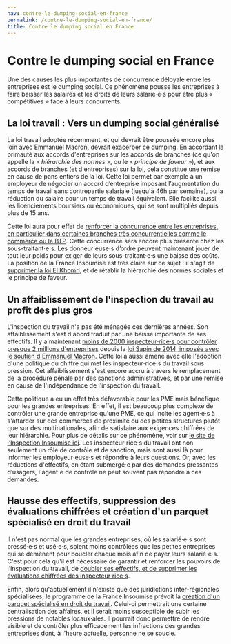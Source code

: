 ```yaml
---
nav: contre-le-dumping-social-en-france
permalink: /contre-le-dumping-social-en-france/
title: Contre le dumping social en France
---
```


# Contre le dumping social en France

Une des causes les plus importantes de concurrence déloyale entre les entreprises est le dumping social. Ce phénomène pousse les entreprises à faire baisser les salaires et les droits de leurs salarié⋅e⋅s pour être plus « compétitives » face à leurs concurrents.

## La loi travail : Vers un dumping social généralisé

La loi travail adoptée récemment, et qui devrait être poussée encore plus loin avec Emmanuel Macron, devrait exacerber ce dumping. En accordant la primauté aux accords d'entreprises sur les accords de branches (ce qu'on appelle la « _hiérarchie des normes_ », ou le « _principe de faveur_ »), et aux accords de branches (et d'entreprises) sur la loi, cela constitue une remise en cause de pans entiers de la loi. Cette loi permet par exemple à un employeur de négocier un accord d’entreprise imposant l’augmentation du temps de travail sans contrepartie salariale (jusqu'à 46h par semaine), ou la réduction du salaire pour un temps de travail équivalent. Elle facilite aussi les licenciements boursiers ou économiques, qui se sont multipliés depuis plus de 15 ans.

Cette loi aura pour effet de [renforcer la concurrence entre les entreprises, en particulier dans certaines branches très concurrentielles comme le commerce ou le BTP](https://www.bastamag.net/Entre-l-Assemblee-et-le-Senat-un-projet-qui-deregule-largement-le-temps-de). Cette concurrence sera encore plus présente chez les sous-traitant⋅e⋅s. Les donneur⋅euse⋅s d’ordre peuvent maintenant jouer de tout leur poids pour exiger de leurs sous-traitant⋅e⋅s une baisse des coûts. La position de la France Insoumise est très claire sur ce sujet : il s'agit de [supprimer la loi El Khomri](https://laec.fr/s24), et de rétablir la hiérarchie des normes sociales et le principe de faveur.

## Un affaiblissement de l'inspection du travail au profit des plus gros

L'inspection du travail n'a pas été ménagée ces dernières années. Son affaiblissement s'est d'abord traduit par une baisse importante de ses effectifs. Il y a maintenant [moins de 2000 inspecteur⋅rice⋅s pour contrôler presque 2 millions d'entreprises](http://www.lemonde.fr/emploi/article/2014/02/03/qui-veut-la-mort-de-l-inspection-du-travail_4359281_1698637.html) depuis la [loi Sapin de 2014, imposée avec le soutien d'Emmanuel Macron](http://www.huffingtonpost.fr/2017/01/19/emmanuel-macron-assume-de-moins-en-moins-son-bilan-de-conseiller/). Cette loi a aussi amené avec elle l'adoption d'une politique du chiffre qui met les inspecteur⋅rice⋅s du travail sous pression. Cet affaiblissement s'est encore accru à travers le remplacement de la procédure pénale par des sanctions administratives, et par une remise en cause de l'indépendance de l'inspection du travail.

Cette politique a eu un effet très défavorable pour les PME mais bénéfique pour les grandes entreprises. En effet, il est beaucoup plus complexe de contrôler une grande entreprise qu'une PME, ce qui incite les agent⋅e⋅s à s'attarder sur des commerces de proximité ou des petites structures plutôt que sur des multinationales, afin de satisfaire aux exigences chiffrées de leur hiérarchie. Pour plus de détails sur ce phénomène, voir sur [le site de l'Inspection Insoumise ici](https://inspectioninsoumise.wordpress.com/2017/04/21/linspection-du-travail-le-cac40-et-les-pme-version-macron-et-version-melenchon/). Les inspecteur⋅rice⋅s du travail ont non seulement un rôle de contrôle et de sanction, mais sont aussi là pour informer les employeur⋅euse⋅s et répondre à leurs questions. Or, avec les réductions d'effectifs, en étant submergé⋅e par des demandes pressantes d’usagers, l'agent⋅e de contrôle ne peut souvent pas répondre à ces demandes.

## Hausse des effectifs, suppression des évaluations chiffrées et création d'un parquet spécialisé en droit du travail

Il n'est pas normal que les grandes entreprises, où les salarié⋅e⋅s sont pressé⋅e⋅s et usé⋅e⋅s, soient moins contrôlées que les petites entreprises qui se démènent pour boucler chaque mois afin de payer leurs salarié⋅e⋅s. C'est pour cela qu'il est nécessaire de garantir et renforcer les pouvoirs de l'inspection du travail, de [doubler ses effectifs, et de supprimer les évaluations chiffrées des inspecteur⋅rice⋅s](https://avenirencommun.fr/le-livret-travail/).

Enfin, alors qu'actuellement il n'existe que des juridictions inter-régionales spécialisées, le programme de la France Insoumise prévoit la [création d'un parquet spécialisé en droit du travail](https://avenirencommun.fr/le-livret-travail/). Celui-ci permettrait une certaine centralisation des affaires, et il serait moins susceptible de subir les pressions de notables locaux⋅ales. Il pourrait donc permettre de rendre visible et de contrôler plus efficacement les infractions des grandes entreprises dont, à l'heure actuelle, personne ne se soucie.
